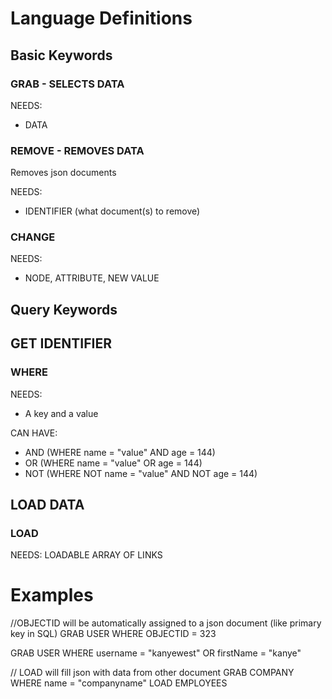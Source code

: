 # Language Definitions

## Basic Keywords

### GRAB - SELECTS DATA

NEEDS:

- DATA

### REMOVE - REMOVES DATA

Removes json documents

NEEDS: 

- IDENTIFIER (what document(s) to remove)

### CHANGE 

NEEDS:

- NODE, ATTRIBUTE, NEW VALUE

## Query Keywords

## GET IDENTIFIER

### WHERE 

NEEDS:

- A key and a value 

CAN HAVE:

- AND (WHERE name = "value" AND age = 144)
- OR  (WHERE name = "value" OR age = 144)
- NOT (WHERE NOT name = "value" AND NOT age = 144)

## LOAD DATA

### LOAD

NEEDS: LOADABLE ARRAY OF LINKS

# Examples

//OBJECTID will be automatically assigned to a json document (like primary key in SQL)
GRAB USER WHERE OBJECTID = 323

GRAB USER WHERE username = "kanyewest" OR firstName = "kanye"

// LOAD will fill json with data from other document
GRAB COMPANY WHERE name = "companyname" LOAD EMPLOYEES
